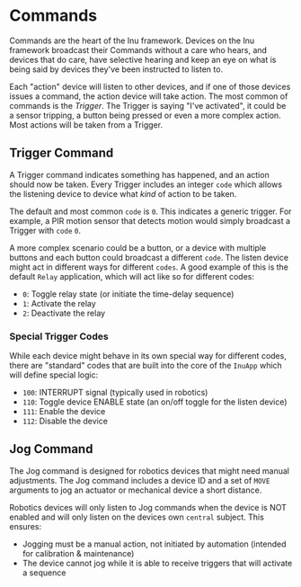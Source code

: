 Commands
========
Commands are the heart of the Inu framework. Devices on the Inu framework broadcast their Commands without a care who
hears, and devices that do care, have selective hearing and keep an eye on what is being said by devices they've been
instructed to listen to.

Each "action" device will listen to other devices, and if one of those devices issues a command, the action device will
take action. The most common of commands is the _Trigger_. The Trigger is saying "I've activated", it could be a sensor
tripping, a button being pressed or even a more complex action. Most actions will be taken from a Trigger.

Trigger Command
---------------
A Trigger command indicates something has happened, and an action should now be taken. Every Trigger includes an
integer `code` which allows the listening device to device what _kind_ of action to be taken.

The default and most common `code` is `0`. This indicates a generic trigger. For example, a PIR motion sensor that
detects motion would simply broadcast a Trigger with `code` `0`.

A more complex scenario could be a button, or a device with multiple buttons and each button could broadcast a
different `code`. The listen device might act in different ways for different `codes`. A good example of this is the
default `Relay` application, which will act like so for different codes:

* `0`: Toggle relay state (or initiate the time-delay sequence)
* `1`: Activate the relay
* `2`: Deactivate the relay

### Special Trigger Codes

While each device might behave in its own special way for different codes, there are "standard" codes that are built
into the core of the `InuApp` which will define special logic:

* `100`: INTERRUPT signal (typically used in robotics)
* `110`: Toggle device ENABLE state (an on/off toggle for the listen device)
* `111`: Enable the device
* `112`: Disable the device

Jog Command
-----------
The Jog command is designed for robotics devices that might need manual adjustments. The Jog command includes a device
ID and a set of `MOVE` arguments to jog an actuator or mechanical device a short distance.

Robotics devices will only listen to Jog commands when the device is NOT enabled and will only listen on the devices
own `central` subject. This ensures:

* Jogging must be a manual action, not initiated by automation (intended for calibration & maintenance)
* The device cannot jog while it is able to receive triggers that will activate a sequence

